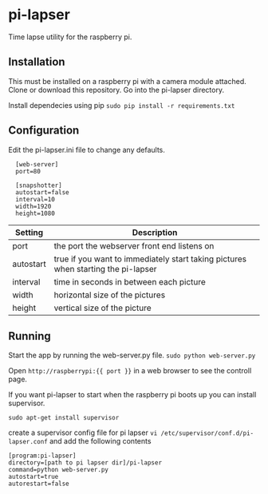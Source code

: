 # pi-lapser
Time lapse utility for the raspberry pi.

## Installation
This must be installed on a raspberry pi with a camera module attached.
Clone or download this repository. Go into the pi-lapser directory.

Install dependecies using pip `sudo pip install -r requirements.txt`

## Configuration
Edit the pi-lapser.ini file to change any defaults. 
```
  [web-server]
  port=80 
  
  [snapshotter]
  autostart=false
  interval=10
  width=1920
  height=1080
```
|Setting|Description|
|---|---|
|port|the port the webserver front end listens on|
|autostart|true if you want to immediately start taking pictures when starting the pi-lapser|
|interval|time in seconds in between each picture|
|width|horizontal size of the pictures|
|height|vertical size of the picture|

## Running
Start the app by running the web-server.py file. `sudo python web-server.py`

Open `http://raspberrypi:{{ port }}` in a web browser to see the controll page.

If you want pi-lapser to start when the raspberry pi boots up you can install supervisor.

`sudo apt-get install supervisor`

create a supervisor config file for pi lapser `vi /etc/supervisor/conf.d/pi-lapser.conf` and add the following contents
```
[program:pi-lapser]
directory=[path to pi lapser dir]/pi-lapser
command=python web-server.py
autostart=true
autorestart=false
```
